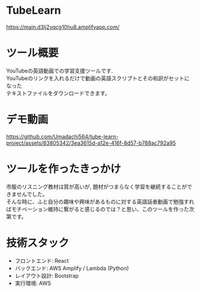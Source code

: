 # TubeLearn

https://main.d3lj2vqcg10hu8.amplifyapp.com/

# ツール概要

YouTubeの英語動画での学習支援ツールです. \
YouTubeのリンクを入れるだけで動画の英語スクリプトとその和訳がセットになった \
テキストファイルをダウンロードできます。

# デモ動画

https://github.com/Umadachi564/tube-learn-project/assets/83805342/3ea3615d-a12e-416f-8d57-b788ac792a95

# ツールを作ったきっかけ

市販のリスニング教材は質が高いが, 題材がつまらなく学習を継続することができませんでした。\
そんな時に、ふと自分の趣味や興味があるものに対する英語話者動画で勉強すればモチベーション維持に繋がると感じるのでは？と思い、このツールを作った次第です。

# 技術スタック

- フロントエンド: React
- バックエンド: AWS Amplify / Lambda (Python)
- レイアウト設計: Bootstrap
- 実行環境: AWS
